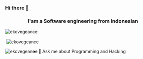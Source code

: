 ### Hi there 👋

<h3 align="center">I'am a Software engineering from Indonesian</h3>
<p align="left"> <img src="https://komarev.com/ghpvc/?username=ekovegeance" alt="ekovegeance" /> </p>

<p>&nbsp;<img align="center" src="https://github-readme-stats.vercel.app/api?username=ekovegeance&show_icons=true" alt="ekovegeance" /></p>

<p><img align="left" src="https://github-readme-stats.vercel.app/api/top-langs/?username=ekovegeance&layout=compact&hide=html" alt="ekovegeance" /></p>

- 💬 Ask me about Programming and Hacking
     



<!--
**ekovegeance/ekovegeance** is a ✨ _special_ ✨ repository because its `README.md` (this file) appears on your GitHub profile.

Here are some ideas to get you started:

- 🔭 I’m currently working on ...
- 🌱 I’m currently learning ...
- 👯 I’m looking to collaborate on ...
- 🤔 I’m looking for help with ...
- 💬 Ask me about ...
- 📫 How to reach me: ...
- 😄 Pronouns: ...
- ⚡ Fun fact: ...
-->
